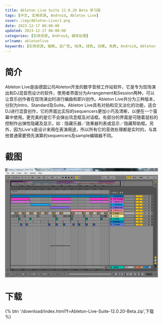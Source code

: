 ```yaml
---
title: Ableton Live Suite 12.0.20 Beta 学习版
tags: [中文, 实用资源, Android, Ableton Live]
cover: /img/Ableton-Live/1.png
date: 2023-12-17 06:00:00
updated: 2023-12-17 06:00:00
categories: [实用资源, Android, 媒体处理]
urlname: abletonlive
keywords: [实用资源, 破解, 去广告, 纯净, 绿色, 白嫖, 免费, Android, Ableton Live]
---
```


# 简介

Ableton Live是由德国公司Ableton开发的数字音频工作站软件，它是专为现场演出和DJ混音而设计的软件，使用者界面分为Arrangement和Session两种，可以让音乐创作者在现场演出时进行编曲和即兴创作。Ableton Live共分为三种版本，分别为Intro、Standard及Suite。Ableton Live具有对拍和交叉淡化的功能，适合DJ进行混音创作，它的界面比实际的sequencers更加小巧及清晰，以便在一个萤幕中使用。更完美的是它不会弹出讯息框及对话框。有部分的界面是可随着鼠标的控制作出弹性隐藏及显示，如：隐藏乐器／效果器列表或显示／隐藏帮助框。另外，因为Live's是设计来用在表演用途，所以所有它的音效处理都是实时的，与其他普通需要预先演算的sequencers及sample编辑器不同。

# 截图

![](/img/Ableton-Live/2.png)

# 下载

{% btn '/download/index.html?f=Ableton-Live-Suite-12.0.20-Beta.zip',下载 %}
